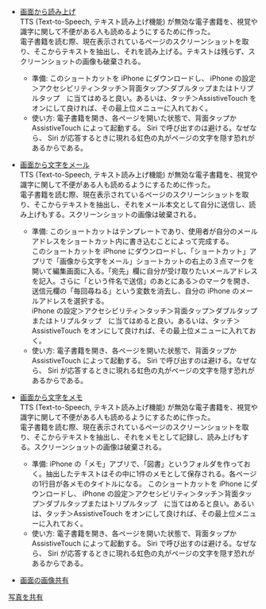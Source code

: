 - [画面から読み上げ](https://www.icloud.com/shortcuts/794934514c8340fc88b70893d539e831)  
   TTS (Text-to-Speech, テキスト読み上げ機能) が無効な電子書籍を、視覚や識字に関して不便がある人も読めるようにするために作った。  
   電子書籍を読む際、現在表示されているページのスクリーンショットを取り、そこからテキストを抽出し、それを読み上げる。テキストは残らず、スクリーンショットの画像も破棄される。  
    - 準備: このショートカットを iPhone にダウンロードし、 iPhone の設定＞アクセシビリティ＞タッチ＞背面タップ＞ダブルタップまたはトリプルタップ　に当てはめると良い。あるいは、タッチ＞AssistiveTouch をオンにして良ければ、その最上位メニューに入れておく。
    - 使い方: 電子書籍を開き、各ページを開いた状態で、背面タップか AssistiveTouch によって起動する。 Siri で呼び出すのは避ける。なぜなら、 Siri が応答するときに現れる虹色の丸がページの文字を隠す恐れがあるからである。 
- [画面から文字をメール](https://www.icloud.com/shortcuts/7b87030a2c8640d79a27e979090ac0ea)  
   TTS (Text-to-Speech, テキスト読み上げ機能) が無効な電子書籍を、視覚や識字に関して不便がある人も読めるようにするために作った。  
   電子書籍を読む際、現在表示されているページのスクリーンショットを取り、そこからテキストを抽出し、それをメール本文として自分に送信し、読み上げもする。スクリーンショットの画像は破棄される。  
    - 準備: このショートカットはテンプレートであり、使用者が自分のメールアドレスをショートカット内に書き込むことによって完成する。  
      このショートカットを iPhone にダウンロードし、「ショートカット」アプリで「画像から文字をメール」ショートカットの右上の３点マークを開いて編集画面に入る。「宛先」欄に自分が受け取りたいメールアドレスを記入。さらに「という件名で送信」のあとにある＞のマークを開き、送信元欄の「毎回尋ねる」という変数を消去し、自分の iPhone のメールアドレスを選択する。  
      iPhone の設定＞アクセシビリティ＞タッチ＞背面タップ＞ダブルタップまたはトリプルタップ　に当てはめると良い。あるいは、タッチ＞AssistiveTouch をオンにして良ければ、その最上位メニューに入れておく。
    - 使い方: 電子書籍を開き、各ページを開いた状態で、背面タップか AssistiveTouch によって起動する。 Siri で呼び出すのは避ける。なぜなら、 Siri が応答するときに現れる虹色の丸がページの文字を隠す恐れがあるからである。 
- [画面から文字をメモ](https://www.icloud.com/shortcuts/a126293c92a84a119980922d6e5bcdb0)  
   TTS (Text-to-Speech, テキスト読み上げ機能) が無効な電子書籍を、視覚や識字に関して不便がある人も読めるようにするために作った。  
   電子書籍を読む際、現在表示されているページのスクリーンショットを取り、そこからテキストを抽出し、それをメモとして記録し、読み上げもする。スクリーンショットの画像は破棄される。  
    - 準備: iPhone の「メモ」アプリで、「図書」というフォルダを作っておく。抽出したテキストはその中に1件のメモとして保存される。各ページの1行目が各メモのタイトルになる。
      このショートカットを iPhone にダウンロードし、 iPhone の設定＞アクセシビリティ＞タッチ＞背面タップ＞ダブルタップまたはトリプルタップ　に当てはめると良い。あるいは、タッチ＞AssistiveTouch をオンにして良ければ、その最上位メニューに入れておく。
    - 使い方: 電子書籍を開き、各ページを開いた状態で、背面タップか AssistiveTouch によって起動する。 Siri で呼び出すのは避ける。なぜなら、 Siri が応答するときに現れる虹色の丸がページの文字を隠す恐れがあるからである。 

- [画面の画像共有](https://www.icloud.com/shortcuts/cdcb64dca6994236ad76e974461205dc)
  
[写真を共有](https://www.icloud.com/shortcuts/977831ea638e4a108ada682b55325efc)
